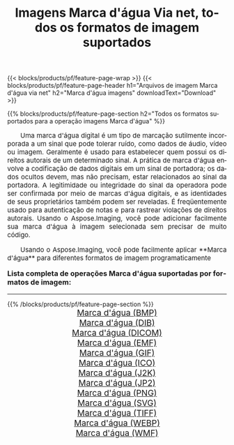 ﻿---
title: Imagens Marca d'água Via net, todos os formatos de imagem suportados 
weight: 3920
url: /pt/net/watermark/ 
lang: pt
langdirlevel: 2
locales: zh-hans,ja,it,ru,de,es,fr,nl,id,lt,pl,pt,vi,tr,ko,zh-hant,ar,hi,th,sv,cs,uk,he
description: Usando Aspose.Imaging, você pode facilmente imagens Marca d'água Via net
---

{{< blocks/products/pf/feature-page-wrap >}}
{{< blocks/products/pf/feature-page-header h1="Arquivos de imagem Marca d'água via net" h2="Marca d'água imagens" downloadText="Download" >}}


{{% blocks/products/pf/feature-page-section  h2="Todos os formatos suportados para a operação imagens Marca d'água" %}}
<p align="justify" style="text-indent:2em;font-size:15px;">
Uma marca d'água digital é um tipo de marcação sutilmente incorporada a um sinal que pode tolerar ruído, como dados de áudio, vídeo ou imagem. Geralmente é usado para estabelecer quem possui os direitos autorais de um determinado sinal. A prática de marca d'água envolve a codificação de dados digitais em um sinal de portadora; os dados ocultos devem, mas não precisam, estar relacionados ao sinal da portadora. A legitimidade ou integridade do sinal da operadora pode ser confirmada por meio de marcas d'água digitais, e as identidades de seus proprietários também podem ser reveladas. É freqüentemente usado para autenticação de notas e para rastrear violações de direitos autorais. Usando o Aspose.Imaging, você pode adicionar facilmente sua marca d'água à imagem selecionada sem precisar de muito código.
</p>
<p align="justify" style="text-indent:2em;font-size:15px;">
Usando o Aspose.Imaging, você pode facilmente aplicar **Marca d'água** para diferentes formatos de imagem programaticamente
</p>
<h3 style="margin-top:16px;">
Lista completa de operações Marca d'água suportadas por formatos de imagem:
</h3>
<hr/>
{{% /blocks/products/pf/feature-page-section %}}
<div class="container-fluid productfamilypage bg-gray">
    <div class="convertypes bg-gray agp-content section">
        <div class="container">
		<div class="row other-converters" style="gap: 10px;font-size: 19px;text-align:center;">
		    <div class='col-md-3 other-converter remove-lp remove-rp'><a href="/imaging/pt/net/watermark/bmp/" style="padding:15px;">Marca d'água (BMP)</a></div><div class='col-md-3 other-converter remove-lp remove-rp'><a href="/imaging/pt/net/watermark/dib/" style="padding:15px;">Marca d'água (DIB)</a></div><div class='col-md-3 other-converter remove-lp remove-rp'><a href="/imaging/pt/net/watermark/dicom/" style="padding:15px;">Marca d'água (DICOM)</a></div><div class='col-md-3 other-converter remove-lp remove-rp'><a href="/imaging/pt/net/watermark/emf/" style="padding:15px;">Marca d'água (EMF)</a></div><div class='col-md-3 other-converter remove-lp remove-rp'><a href="/imaging/pt/net/watermark/gif/" style="padding:15px;">Marca d'água (GIF)</a></div><div class='col-md-3 other-converter remove-lp remove-rp'><a href="/imaging/pt/net/watermark/ico/" style="padding:15px;">Marca d'água (ICO)</a></div><div class='col-md-3 other-converter remove-lp remove-rp'><a href="/imaging/pt/net/watermark/j2k/" style="padding:15px;">Marca d'água (J2K)</a></div><div class='col-md-3 other-converter remove-lp remove-rp'><a href="/imaging/pt/net/watermark/jp2/" style="padding:15px;">Marca d'água (JP2)</a></div><div class='col-md-3 other-converter remove-lp remove-rp'><a href="/imaging/pt/net/watermark/png/" style="padding:15px;">Marca d'água (PNG)</a></div><div class='col-md-3 other-converter remove-lp remove-rp'><a href="/imaging/pt/net/watermark/svg/" style="padding:15px;">Marca d'água (SVG)</a></div><div class='col-md-3 other-converter remove-lp remove-rp'><a href="/imaging/pt/net/watermark/tiff/" style="padding:15px;">Marca d'água (TIFF)</a></div><div class='col-md-3 other-converter remove-lp remove-rp'><a href="/imaging/pt/net/watermark/webp/" style="padding:15px;">Marca d'água (WEBP)</a></div><div class='col-md-3 other-converter remove-lp remove-rp'><a href="/imaging/pt/net/watermark/wmf/" style="padding:15px;">Marca d'água (WMF)</a></div>
                </div>
        </div>
    </div>
</div>
<br/>

